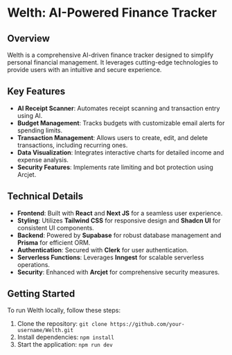 # Welth: AI-Powered Finance Tracker

**Overview**
------------

Welth is a comprehensive AI-driven finance tracker designed to simplify personal financial management. It leverages cutting-edge technologies to provide users with an intuitive and secure experience.

**Key Features**
---------------

- **AI Receipt Scanner**: Automates receipt scanning and transaction entry using AI.
- **Budget Management**: Tracks budgets with customizable email alerts for spending limits.
- **Transaction Management**: Allows users to create, edit, and delete transactions, including recurring ones.
- **Data Visualization**: Integrates interactive charts for detailed income and expense analysis.
- **Security Features**: Implements rate limiting and bot protection using Arcjet.

**Technical Details**
--------------------

- **Frontend**: Built with **React** and **Next JS** for a seamless user experience.
- **Styling**: Utilizes **Tailwind CSS** for responsive design and **Shadcn UI** for consistent UI components.
- **Backend**: Powered by **Supabase** for robust database management and **Prisma** for efficient ORM.
- **Authentication**: Secured with **Clerk** for user authentication.
- **Serverless Functions**: Leverages **Inngest** for scalable serverless operations.
- **Security**: Enhanced with **Arcjet** for comprehensive security measures.

**Getting Started**
-------------------

To run Welth locally, follow these steps:

1. Clone the repository: `git clone https://github.com/your-username/Welth.git`
2. Install dependencies: `npm install`
3. Start the application: `npm run dev`
